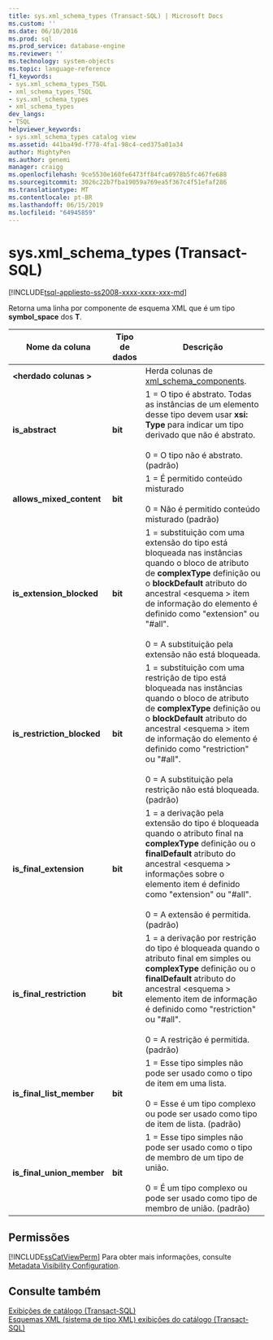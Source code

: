 ```yaml
---
title: sys.xml_schema_types (Transact-SQL) | Microsoft Docs
ms.custom: ''
ms.date: 06/10/2016
ms.prod: sql
ms.prod_service: database-engine
ms.reviewer: ''
ms.technology: system-objects
ms.topic: language-reference
f1_keywords:
- sys.xml_schema_types_TSQL
- xml_schema_types_TSQL
- sys.xml_schema_types
- xml_schema_types
dev_langs:
- TSQL
helpviewer_keywords:
- sys.xml_schema_types catalog view
ms.assetid: 441ba49d-f778-4fa1-98c4-ced375a01a34
author: MightyPen
ms.author: genemi
manager: craigg
ms.openlocfilehash: 9ce5530e160fe6473ff84fca0978b5fc467fe688
ms.sourcegitcommit: 3026c22b7fba19059a769ea5f367c4f51efaf286
ms.translationtype: MT
ms.contentlocale: pt-BR
ms.lasthandoff: 06/15/2019
ms.locfileid: "64945859"
---
```

# <a name="sysxmlschematypes-transact-sql"></a>sys.xml_schema_types (Transact-SQL)
[!INCLUDE[tsql-appliesto-ss2008-xxxx-xxxx-xxx-md](../../includes/tsql-appliesto-ss2008-xxxx-xxxx-xxx-md.md)]

  Retorna uma linha por componente de esquema XML que é um tipo **symbol_space** dos **T**.  
  
|Nome da coluna|Tipo de dados|Descrição|  
|-----------------|---------------|-----------------|  
|**\<herdado colunas >**||Herda colunas de [xml_schema_components](../../relational-databases/system-catalog-views/sys-xml-schema-components-transact-sql.md).|  
|**is_abstract**|**bit**|1 = O tipo é abstrato. Todas as instâncias de um elemento desse tipo devem usar **xsi: Type** para indicar um tipo derivado que não é abstrato.<br /><br /> 0 = O tipo não é abstrato. (padrão)|  
|**allows_mixed_content**|**bit**|1 = É permitido conteúdo misturado<br /><br /> 0 = Não é permitido conteúdo misturado (padrão)|  
|**is_extension_blocked**|**bit**|1 = substituição com uma extensão do tipo está bloqueada nas instâncias quando o bloco de atributo de **complexType** definição ou o **blockDefault** atributo do ancestral \<esquema > item de informação do elemento é definido como "extension" ou "#all".<br /><br /> 0 = A substituição pela extensão não está bloqueada.|  
|**is_restriction_blocked**|**bit**|1 = substituição com uma restrição de tipo está bloqueada nas instâncias quando o bloco de atributo de **complexType** definição ou o **blockDefault** atributo do ancestral \<esquema > item de informação do elemento é definido como "restriction" ou "#all".<br /><br /> 0 = A substituição pela restrição não está bloqueada. (padrão)|  
|**is_final_extension**|**bit**|1 = a derivação pela extensão do tipo é bloqueada quando o atributo final na **complexType** definição ou o **finalDefault** atributo do ancestral \<esquema > informações sobre o elemento item é definido como "extension" ou "#all".<br /><br /> 0 = A extensão é permitida. (padrão)|  
|**is_final_restriction**|**bit**|1 = a derivação por restrição do tipo é bloqueada quando o atributo final em simples ou **complexType** definição ou o **finalDefault** atributo do ancestral \<esquema > elemento item de informação é definido como "restriction" ou "#all".<br /><br /> 0 = A restrição é permitida. (padrão)|  
|**is_final_list_member**|**bit**|1 = Esse tipo simples não pode ser usado como o tipo de item em uma lista.<br /><br /> 0 = Esse é um tipo complexo ou pode ser usado como tipo de item de lista. (padrão)|  
|**is_final_union_member**|**bit**|1 = Esse tipo simples não pode ser usado como o tipo de membro de um tipo de união.<br /><br /> 0 = É um tipo complexo ou pode ser usado como tipo de membro de união. (padrão)|  
  
## <a name="permissions"></a>Permissões  
 [!INCLUDE[ssCatViewPerm](../../includes/sscatviewperm-md.md)] Para obter mais informações, consulte [Metadata Visibility Configuration](../../relational-databases/security/metadata-visibility-configuration.md).  
  
## <a name="see-also"></a>Consulte também  
 [Exibições de catálogo &#40;Transact-SQL&#41;](../../relational-databases/system-catalog-views/catalog-views-transact-sql.md)   
 [Esquemas XML &#40;sistema de tipo XML&#41; exibições do catálogo &#40;Transact-SQL&#41;](../../relational-databases/system-catalog-views/xml-schemas-xml-type-system-catalog-views-transact-sql.md)  
  
  
